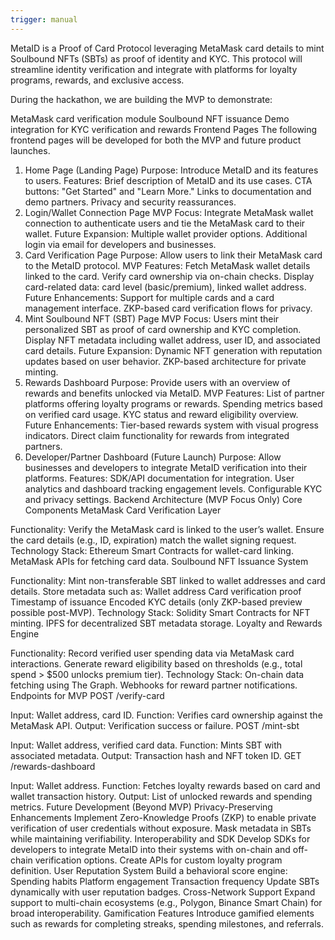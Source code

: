 ```yaml
---
trigger: manual
---
```


MetaID is a Proof of Card Protocol leveraging MetaMask card details to mint Soulbound NFTs (SBTs) as proof of identity and KYC. This protocol will streamline identity verification and integrate with platforms for loyalty programs, rewards, and exclusive access.

During the hackathon, we are building the MVP to demonstrate:

MetaMask card verification module
Soulbound NFT issuance
Demo integration for KYC verification and rewards
Frontend Pages
The following frontend pages will be developed for both the MVP and future product launches.

1. Home Page (Landing Page)
Purpose: Introduce MetaID and its features to users.
Features:
Brief description of MetaID and its use cases.
CTA buttons: "Get Started" and "Learn More."
Links to documentation and demo partners.
Privacy and security reassurances.
2. Login/Wallet Connection Page
MVP Focus:
Integrate MetaMask wallet connection to authenticate users and tie the MetaMask card to their wallet.
Future Expansion:
Multiple wallet provider options.
Additional login via email for developers and businesses.
3. Card Verification Page
Purpose: Allow users to link their MetaMask card to the MetaID protocol.
MVP Features:
Fetch MetaMask wallet details linked to the card.
Verify card ownership via on-chain checks.
Display card-related data: card level (basic/premium), linked wallet address.
Future Enhancements:
Support for multiple cards and a card management interface.
ZKP-based card verification flows for privacy.
4. Mint Soulbound NFT (SBT) Page
MVP Focus:
Users mint their personalized SBT as proof of card ownership and KYC completion.
Display NFT metadata including wallet address, user ID, and associated card details.
Future Expansion:
Dynamic NFT generation with reputation updates based on user behavior.
ZKP-based architecture for private minting.
5. Rewards Dashboard
Purpose: Provide users with an overview of rewards and benefits unlocked via MetaID.
MVP Features:
List of partner platforms offering loyalty programs or rewards.
Spending metrics based on verified card usage.
KYC status and reward eligibility overview.
Future Enhancements:
Tier-based rewards system with visual progress indicators.
Direct claim functionality for rewards from integrated partners.
6. Developer/Partner Dashboard (Future Launch)
Purpose: Allow businesses and developers to integrate MetaID verification into their platforms.
Features:
SDK/API documentation for integration.
User analytics and dashboard tracking engagement levels.
Configurable KYC and privacy settings.
Backend Architecture (MVP Focus Only)
Core Components
MetaMask Card Verification Layer

Functionality:
Verify the MetaMask card is linked to the user’s wallet.
Ensure the card details (e.g., ID, expiration) match the wallet signing request.
Technology Stack:
Ethereum Smart Contracts for wallet-card linking.
MetaMask APIs for fetching card data.
Soulbound NFT Issuance System

Functionality:
Mint non-transferable SBT linked to wallet addresses and card details.
Store metadata such as:
Wallet address
Card verification proof
Timestamp of issuance
Encoded KYC details (only ZKP-based preview possible post-MVP).
Technology Stack:
Solidity Smart Contracts for NFT minting.
IPFS for decentralized SBT metadata storage.
Loyalty and Rewards Engine

Functionality:
Record verified user spending data via MetaMask card interactions.
Generate reward eligibility based on thresholds (e.g., total spend > $500 unlocks premium tier).
Technology Stack:
On-chain data fetching using The Graph.
Webhooks for reward partner notifications.
Endpoints for MVP
POST /verify-card

Input: Wallet address, card ID.
Function: Verifies card ownership against the MetaMask API.
Output: Verification success or failure.
POST /mint-sbt

Input: Wallet address, verified card data.
Function: Mints SBT with associated metadata.
Output: Transaction hash and NFT token ID.
GET /rewards-dashboard

Input: Wallet address.
Function: Fetches loyalty rewards based on card and wallet transaction history.
Output: List of unlocked rewards and spending metrics.
Future Development (Beyond MVP)
Privacy-Preserving Enhancements
Implement Zero-Knowledge Proofs (ZKP) to enable private verification of user credentials without exposure.
Mask metadata in SBTs while maintaining verifiability.
Interoperability and SDK
Develop SDKs for developers to integrate MetaID into their systems with on-chain and off-chain verification options.
Create APIs for custom loyalty program definition.
User Reputation System
Build a behavioral score engine:
Spending habits
Platform engagement
Transaction frequency
Update SBTs dynamically with user reputation badges.
Cross-Network Support
Expand support to multi-chain ecosystems (e.g., Polygon, Binance Smart Chain) for broad interoperability.
Gamification Features
Introduce gamified elements such as rewards for completing streaks, spending milestones, and referrals.